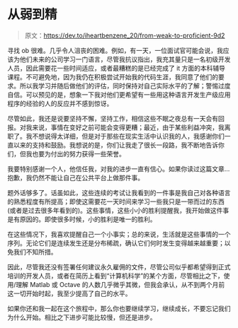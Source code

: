 # 从弱到精

> 原文：<https://dev.to/iheartbenzene_20/from-weak-to-proficient-9d2>

寻找 ob 很难。几乎令人沮丧的困难。例如，有一天，一位面试官可能会说，我应该为他们未来的公司学习一门语言，尽管我抗议指出，我充其量只是一名初级开发人员，因此需要花一些时间适应，或者最糟糕的是已经完成了 it 方面的本科辅导课程。不可避免地，因为我仍在积极尝试开始我的代码生涯，我同意了他们的要求。所以我学习并随后做他们的评估，同时保持对自己实际水平的了解；警惕过度自信。可以预见的是，想象一下我对他们更希望有一些用这种语言开发生产级应用程序的经验的人的反应并不感到惊讶。

尽管如此，我还是说要坚持不懈，坚持工作，相信这些不眠之夜总有一天会有回报。对我来说，事情在变好之前可能会变得更糟；最近，由于某些利益冲突，我离职了。我不想说得太详细，但是对于那些在现实生活中认识我的人，我感谢你们一直以来的支持和鼓励。我想说的是，你们让我走了很长一段路，我不断地告诉你们，但我也要为付出的努力获得一些荣誉。

我要特别感谢一个人，他信任我，对我的进步一直有信心。如果你读过这篇文章...抱歉，我仍然不能让自己在公共平台上做那件事。

题外话够多了。话虽如此，这些连续的考试让我看到的一件事是我自己对各种语言的熟悉程度有所提高；即使这需要花一天时间来学习一些我只是一带而过的东西(或者是过去很多年看到的)。这些事情，这些小小的胜利提醒我，我开始做这件事是有原因的。即使很多时候，小的胜利是唯一的胜利。

在这些情况下，我喜欢提醒自己一个小事实；总的来说，生活就是这些事情的一个序列。无论它们是连续发生还是分布稀疏，确认它们何时发生变得越来越重要；以免我们不知所措。

因此，尽管我还没有签署任何建议永久雇佣的文件，尽管公司似乎都希望得到正式培训的开发人员，或者在简历上看到“计算机科学”的某个方面，尽管相比之下，使用/理解 Matlab 或 Octave 的人数几乎微乎其微，但我会承认，从不到两个月前这一切开始时起，我至少提高了自己的水平。

如果你还和我一起在这个旅程中，那么你也要继续学习，继续成长，不要忘记我们为什么开始。相比之下进步可能比较慢，但还是进步。